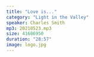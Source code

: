 ```yaml
---
title: "Love is..."
category: "Light in the Valley"
speaker: Charles Smith
mp3: 20210523.mp3
size: 41686950
duration: "28:57"
image: logo.jpg
---
```

